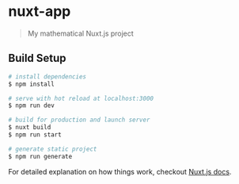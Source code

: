 # nuxt-app

> My mathematical Nuxt.js project

## Build Setup

``` bash
# install dependencies
$ npm install

# serve with hot reload at localhost:3000
$ npm run dev

# build for production and launch server
$ nuxt build
$ npm run start

# generate static project
$ npm run generate
```

For detailed explanation on how things work, checkout [Nuxt.js docs](https://nuxtjs.org).
